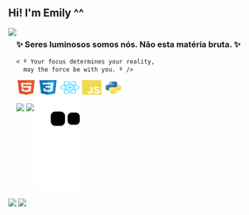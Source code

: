                     
  ## Hi! I'm Emily ^^ 
  <head>
    <img align="left" class="circulo" top="50" height="150" src="https://user-images.githubusercontent.com/72084756/169573437-cdbfea39-f51f-4277-8fd6-fa8e106261e4.png">
     <head/>  
  <div style="display: inline-block; float: left;">  
   <tr>
     <th colspan="2"><h3> ✨ Seres luminosos somos nós. Não esta matéria bruta. ✨</h3></th>
    </tr>
    
    < º Your focus determines your reality,
      may the force be with you. º />
    
  <img align="center" alt="Emy-HTML" height="30" width="40" src="https://raw.githubusercontent.com/devicons/devicon/master/icons/html5/html5-original.svg">
  <img align="center" alt="Emy-CSS" height="30" width="40" src="https://raw.githubusercontent.com/devicons/devicon/master/icons/css3/css3-original.svg">
  <img align="center" alt="Emy-React" height="30" width="40" src="https://raw.githubusercontent.com/devicons/devicon/master/icons/react/react-original.svg">
  <img align="center" height="30" width="40" src="https://raw.githubusercontent.com/devicons/devicon/master/icons/javascript/javascript-plain.svg">
  <img align="center" alt="Emy-Python" height="30" width="40" src="https://raw.githubusercontent.com/devicons/devicon/master/icons/python/python-original.svg">
</div>
    
<div align="center">
  <a href="https://github.com/MarceleSilv">
    <div style="display: inline-block; float: left;">
  <br>
    <img height="180em"  src="https://github-readme-stats.vercel.app/api?username=MarceleSilv&show_icons=true&theme=dracula&include_all_commits=true&count_private=true"/>
  <img height="120em" src="https://github-readme-stats.vercel.app/api/top-langs/?username=MarceleSilv&layout=compact&langs_count=7&theme=dracula"/>
</div>
</div>
  
  ##
  
<div>
<!--    <details open><summary>Classic charts</summary><img src="https://github.com/lowlighter/MarceleSilv/blob/examples/metrics.plugin.stargazers.svg" alt=""></img></details>
  <details><summary>Chartist charts</summary><img src="https://github.com/lowlighter/MarceleSilv/blob/examples/metrics.plugin.stargazers.chartist.svg" alt=""></img></details> -->

<!-- Agente S snake! -->
  ![snake gif](https://github.com/MarceleSilv/MarceleSilv/blob/output/github-contribution-grid-snake.svg)
  
  <div style="display: inline-block; float: left;">
  <a align="center" href="https://instagram.com/emy_npm" target="_blank"><img src="https://img.shields.io/badge/-Instagram-%23E4405F?style=for-the-badge&logo=instagram&logoColor=white" target="_blank"></a>
  <a align="center" href = "mailto:contatomarcelesilvaf186@gmail.com"><img src="https://img.shields.io/badge/-Gmail-%23333?style=for-the-badge&logo=gmail&logoColor=white" target="_blank"></a>
    </div>
</div>

  
